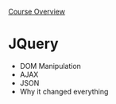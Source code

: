 [Course Overview](../index.md)
# JQuery
* DOM Manipulation
* AJAX
* JSON
* Why it changed everything